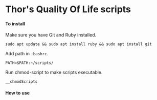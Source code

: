 # Thor's Quality Of Life scripts

#### To install

Make sure you have Git and Ruby installed.
```
sudo apt update && sudo apt install ruby && sudo apt install git
```


Add path in `.bashrc`.
```
PATH=$PATH:~/scripts/
```
Run chmod-script to make scripts executable.
```
__chmodScripts
```


#### How to use

